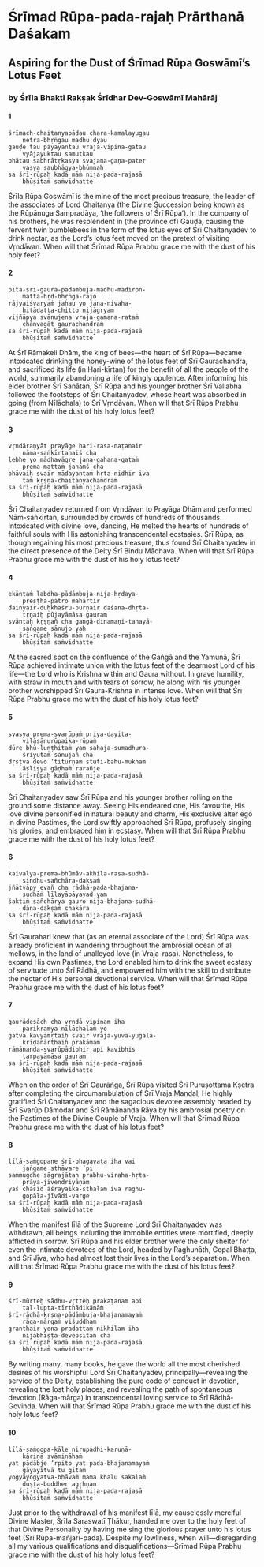# Śrīmad Rūpa-pada-rajaḥ Prārthanā Daśakam

## Aspiring for the Dust of Śrīmad Rūpa Goswāmī’s Lotus Feet

### by Śrīla Bhakti Rakṣak Śrīdhar Dev-Goswāmī Mahārāj

#### 1

    śrīmach-chaitanyapādau chara-kamalayugau
        netra-bhṛṅgau madhu dyau
    gauḍe tau pāyayantau vraja-vipina-gatau
        vyājayuktau samutkau
    bhātau sabhrātṛkasya svajana-gaṇa-pater
        yasya saubhāgya-bhūmnaḥ
    sa śrī-rūpaḥ kadā māṁ nija-pada-rajasā
        bhūṣitaṁ saṁvidhatte

Śrīla Rūpa Goswāmī is the mine of the most precious treasure, the leader of the associates of Lord Chaitanya (the Divine Succession being known as the Rūpānuga Sampradāya, ‘the followers of Śrī Rūpa’). In the company of his brothers, he was resplendent in (the province of) Gauḍa, causing the fervent twin bumblebees in the form of the lotus eyes of Śrī Chaitanyadev to drink nectar, as the Lord’s lotus feet moved on the pretext of visiting Vṛndāvan. When will that Śrīmad Rūpa Prabhu grace me with the dust of his holy feet?

#### 2

    pīta-śrī-gaura-pādāmbuja-madhu-madiron-
        matta-hṛd-bhṛṅga-rājo
    rājyaiśvaryaṁ jahau yo jana-nivaha-
        hitādatta-chitto nijāgryam
    vijñāpya svānujena vraja-gamana-rataṁ
        chānvagāt gaurachandraṁ
    sa śrī-rūpaḥ kadā māṁ nija-pada-rajasā
        bhūṣitaṁ saṁvidhatte

At Śrī Rāmakeli Dhām, the king of bees—the heart of Śrī Rūpa—became intoxicated drinking the honey-wine of the lotus feet of Śrī Gaurachandra, and sacrificed its life (in Hari-kīrtan) for the benefit of all the people of the world, summarily abandoning a life of kingly opulence. After informing his elder brother Śrī Sanātan, Śrī Rūpa and his younger brother Śrī Vallabha followed the footsteps of Śrī Chaitanyadev, whose heart was absorbed in going (from Nīlāchala) to Śrī Vṛndāvan. When will that Śrī Rūpa Prabhu grace me with the dust of his holy lotus feet?

#### 3

    vṛndāraṇyāt prayāge hari-rasa-naṭanair
        nāma-saṅkīrtanaiś cha
    lebhe yo mādhavāgre jana-gahana-gataṁ
        prema-mattaṁ janāṁś cha
    bhāvaiḥ svair mādayantaṁ hṛta-nidhir iva
        taṁ kṛṣṇa-chaitanyachandraṁ
    sa śrī-rūpaḥ kadā māṁ nija-pada-rajasā
        bhūṣitaṁ saṁvidhatte

Śrī  Chaitanyadev  returned  from  Vṛndāvan to  Prayāga  Dhām  and  performed  Nām-saṅkīrtan, surrounded  by  crowds  of  hundreds  of  thousands. Intoxicated with divine love, dancing, He melted the hearts of hundreds of faithful souls with His astonishing transcendental ecstasies. Śrī Rūpa, as though regaining his most precious treasure, thus found Śrī Chaitanyadev in the direct presence of the Deity Śrī Bindu Mādhava. When will that Śrī Rūpa Prabhu grace me with the dust of his holy lotus feet?

#### 4

    ekāntaṁ labdha-pādāmbuja-nija-hṛdaya-
        preṣṭha-pātro mahārtir
    dainyair-duḥkhāśru-pūrṇair daśana-dhṛta-
        tṛṇaiḥ pūjayāmāsa gauram
    svāntaḥ kṛṣṇañ cha gaṅgā-dinamaṇi-tanayā-
        saṅgame sānujo yaḥ
    sa śrī-rūpaḥ kadā māṁ nija-pada-rajasā
        bhūṣitaṁ saṁvidhatte

At the sacred spot on the confluence of the Gaṅgā and the Yamunā, Śrī Rūpa achieved intimate union with the lotus feet of the dearmost Lord of his life—the Lord who is Krishna within and Gaura without. In grave humility, with straw in mouth and with tears of sorrow, he along with his younger brother worshipped Śrī Gaura-Krishna in intense love. When will that Śrī Rūpa Prabhu grace me with the dust of his holy lotus feet?

#### 5

    svasya prema-svarūpaṁ priya-dayita-
        vilāsānurūpaika-rūpaṁ
    dūre bhū-luṇṭhitaṁ yaṁ sahaja-sumadhura-
        śrīyutaṁ sānujañ cha
    dṛṣṭvā devo ’titūrṇaṁ stuti-bahu-mukham
        āśliṣya gāḍhaṁ rarañje
    sa śrī-rūpaḥ kadā māṁ nija-pada-rajasā
        bhūṣitaṁ saṁvidhatte

Śrī Chaitanyadev saw Śrī Rūpa and his younger brother rolling on the ground some distance away. Seeing His endeared one, His favourite, His love divine personified in natural beauty and charm, His exclusive alter ego in divine Pastimes, the Lord swiftly approached Śrī Rūpa, profusely singing his glories, and embraced him in ecstasy. When will that Śrī Rūpa Prabhu grace me with the dust of his holy lotus feet?

#### 6

    kaivalya-prema-bhūmāv-akhila-rasa-sudhā-
        sindhu-sañchāra-dakṣaṁ
    jñātvāpy evañ cha rādhā-pada-bhajana-
        sudhāṁ līlayāpāyayad yam
    śaktiṁ sañchārya gauro nija-bhajana-sudhā-
        dāna-dakṣaṁ chakāra
    sa śrī-rūpaḥ kadā māṁ nija-pada-rajasā
        bhūṣitaṁ saṁvidhatte

Śrī Gaurahari knew that (as an eternal associate of the Lord) Śrī Rūpa was already proficient in wandering throughout the ambrosial ocean of all mellows, in the land of unalloyed love (in Vraja-rasa). Nonetheless, to expand His own Pastimes, the Lord enabled him to drink the sweet ecstasy of servitude unto Śrī Rādhā, and empowered him with the skill to distribute the nectar of His personal devotional service. When will that Śrīmad Rūpa Prabhu grace me with the dust of his lotus feet?

#### 7

    gaurādeśāch cha vṛndā-vipinam iha
        parikramya nīlāchalaṁ yo
    gatvā kāvyāmṛtaiḥ svair vraja-yuva-yugala-
        krīḍanārthaiḥ prakāmam
    rāmānanda-svarūpādibhir api kavibhis
        tarpayāmāsa gauraṁ
    sa śrī-rūpaḥ kadā māṁ nija-pada-rajasā
        bhūṣitaṁ saṁvidhatte

When on the order of Śrī Gaurāṅga, Śrī Rūpa visited Śrī Puruṣottama Kṣetra after completing the circumambulation of Śrī Vraja Maṇḍal, He highly gratified Śrī Chaitanyadev and the sagacious devotee assembly headed by Śrī Svarūp Dāmodar and Śrī Rāmānanda Rāya by his ambrosial poetry on the Pastimes of the Divine Couple of Vraja. When will that Śrīmad Rūpa Prabhu grace me with the dust of his lotus feet?

#### 8

    līlā-saṁgopane śrī-bhagavata iha vai
        jaṅgame sthāvare ’pi
    saṁmugdhe sāgrajātaḥ prabhu-viraha-hṛta-
        prāya-jīvendriyāṇām
    yaś chāsīd āśrayaika-sthalam iva raghu-
        gopāla-jīvādi-varge
    sa śrī-rūpaḥ kadā māṁ nija-pada-rajasā
        bhūṣitaṁ saṁvidhatte

When the manifest līlā of the Supreme Lord Śrī Chaitanyadev was withdrawn, all beings including the immobile entities were mortified, deeply afflicted in sorrow. Śrī Rūpa and his elder brother were the only shelter for even the intimate devotees of the Lord, headed by Raghunāth, Gopal Bhaṭṭa, and Śrī Jīva, who had almost lost their lives in the Lord’s separation. When will that Śrīmad Rūpa Prabhu grace me with the dust of his lotus feet?

#### 9

    śrī-mūrteḥ sādhu-vṛtteḥ prakaṭanam api
        tal-lupta-tīrthādikānāṁ
    śrī-rādhā-kṛṣṇa-pādāmbuja-bhajanamayaṁ
        rāga-mārgaṁ viśuddham
    granthair yena pradattaṁ nikhilam iha
        nijābhīṣṭa-devepsitañ cha
    sa śrī rūpaḥ kadā māṁ nija-pada-rajasā
        bhūṣitaṁ saṁvidhatte

By writing many, many books, he gave the world all the most cherished desires of his worshipful Lord Śrī Chaitanyadev, principally—revealing the service of the Deity, establishing the pure code of conduct in devotion, revealing the lost holy places, and revealing the path of spontaneous devotion (Rāga-mārga) in transcendental loving service to Śrī Rādhā-Govinda. When will that Śrīmad Rūpa Prabhu grace me with the dust of his holy lotus feet?

#### 10

    līlā-saṁgopa-kāle nirupadhi-karuṇā-
        kāriṇā svāmināhaṁ
    yat pādābje ’rpito yat pada-bhajanamayaṁ
        gāyayitvā tu gītam
    yogyāyogyatva-bhāvaṁ mama khalu sakalaṁ
        duṣṭa-buddher agṛhṇan
    sa śrī-rūpaḥ kadā māṁ nija-pada-rajasā
        bhūṣitaṁ saṁvidhatte

Just prior to the withdrawal of his manifest līlā, my causelessly merciful Divine Master, Śrīla Saraswatī Ṭhākur, handed me over to the holy feet of that Divine Personality by having me sing the glorious prayer unto his lotus feet (Śrī Rūpa-mañjarī-pada). Despite my lowliness, when will—disregarding all my various qualifications and disqualifications—Śrīmad Rūpa Prabhu grace me with the dust of his holy lotus feet?

